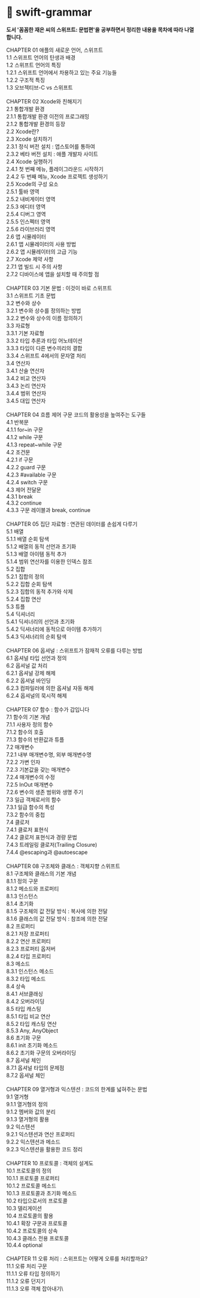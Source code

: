 # 🚀 swift-grammar
__도서 '꼼꼼한 재은 씨의 스위프트: 문법편'을 공부하면서 정리한 내용을 목차에 따라 나열합니다.__

CHAPTER 01 애플의 새로운 언어, 스위프트 \
1.1 스위프트 언어의 탄생과 배경 \
1.2 스위프트 언어의 특징 \
1.2.1 스위프트 언어에서 차용하고 있는 주요 기능들 \
1.2.2 구조적 특징 \
1.3 오브젝티브-C vs 스위프트 \
\
CHAPTER 02 Xcode와 친해지기 \
2.1 통합개발 환경 \
2.1.1 통합개발 환경 이전의 프로그래밍 \
2.1.2 통합개발 환경의 등장\
2.2 Xcode란? \
2.3 Xcode 설치하기\
2.3.1 정식 버전 설치 : 앱스토어를 통하여 \
2.3.2 베타 버전 설치 : 애플 개발자 사이트\
2.4 Xcode 실행하기 \
2.4.1 첫 번째 메뉴, 플레이그라운드 시작하기 \
2.4.2 두 번째 메뉴, Xcode 프로젝트 생성하기 \
2.5 Xcode의 구성 요소\
2.5.1 툴바 영역\
2.5.2 내비게이터 영역\
2.5.3 에디터 영역\
2.5.4 디버그 영역 \
2.5.5 인스펙터 영역 \
2.5.6 라이브러리 영역 \
2.6 앱 시뮬레이터 \
2.6.1 앱 시뮬레이터의 사용 방법 \
2.6.2 앱 시뮬레이터의 고급 기능 \
2.7 Xcode 제약 사항 \
2.7.1 앱 빌드 시 주의 사항 \
2.7.2 디바이스에 앱을 설치할 때 주의할 점 \
\
CHAPTER 03 기본 문법 : 이것이 바로 스위프트 \
3.1 스위프트 기초 문법 \
3.2 변수와 상수 \
3.2.1 변수와 상수를 정의하는 방법 \
3.2.2 변수와 상수의 이름 정의하기 \
3.3 자료형 \
3.3.1 기본 자료형 \
3.3.2 타입 추론과 타입 어노테이션 \
3.3.3 타입이 다른 변수끼리의 결합 \
3.3.4 스위프트 4에서의 문자열 처리 \
3.4 연산자 \
3.4.1 산술 연산자 \
3.4.2 비교 연산자 \
3.4.3 논리 연산자 \
3.4.4 범위 연산자 \
3.4.5 대입 연산자 \
\
CHAPTER 04 흐름 제어 구문 코드의 활용성을 높여주는 도구들 \
4.1 반복문 \
4.1.1 for~in 구문\
4.1.2 while 구문 \
4.1.3 repeat~while 구문 \
4.2 조건문 \
4.2.1 if 구문 \
4.2.2 guard 구문 \
4.2.3 #available 구문 \
4.2.4 switch 구문 \
4.3 제어 전달문 \
4.3.1 break \
4.3.2 continue \
4.3.3 구문 레이블과 break, continue \
\
CHAPTER 05 집단 자료형 : 연관된 데이터를 손쉽게 다루기 \
5.1 배열 \
5.1.1 배열 순회 탐색 \
5.1.2 배열의 동적 선언과 초기화 \
5.1.3 배열 아이템 동적 추가 \
5.1.4 범위 연산자를 이용한 인덱스 참조 \
5.2 집합 \
5.2.1 집합의 정의 \
5.2.2 집합 순회 탐색 \
5.2.3 집합의 동적 추가와 삭제 \
5.2.4 집합 연산 \
5.3 튜플 \
5.4 딕셔너리 \
5.4.1 딕셔너리의 선언과 초기화 \
5.4.2 딕셔너리에 동적으로 아이템 추가하기 \
5.4.3 딕셔너리의 순회 탐색 \
\
CHAPTER 06 옵셔널 : 스위프트가 잠재적 오류를 다루는 방법 \
6.1 옵셔널 타입 선언과 정의 \
6.2 옵셔널 값 처리 \
6.2.1 옵셔널 강제 해제 \
6.2.2 옵셔널 바인딩 \
6.2.3 컴파일러에 의한 옵셔널 자동 해제 \
6.2.4 옵셔널의 묵시적 해제 \
\
CHAPTER 07 함수 : 함수가 갑입니다 \
7.1 함수의 기본 개념 \
7.1.1 사용자 정의 함수 \
7.1.2 함수의 호출 \
7.1.3 함수의 반환값과 튜플 \
7.2 매개변수 \
7.2.1 내부 매개변수명, 외부 매개변수명 \
7.2.2 가변 인자 \
7.2.3 기본값을 갖는 매개변수 \
7.2.4 매개변수의 수정 \
7.2.5 InOut 매개변수 \
7.2.6 변수의 생존 범위와 생명 주기 \
7.3 일급 객체로서의 함수 \
7.3.1 일급 함수의 특성 \
7.3.2 함수의 중첩 \
7.4 클로저 \
7.4.1 클로저 표현식 \
7.4.2 클로저 표현식과 경량 문법 \
7.4.3 트레일링 클로저(Trailing Closure) \
7.4.4 @escaping과 @autoescape \
\
CHAPTER 08 구조체와 클래스 : 객체지향 스위프트 \
8.1 구조체와 클래스의 기본 개념\
8.1.1 정의 구문\
8.1.2 메소드와 프로퍼티\
8.1.3 인스턴스 \
8.1.4 초기화 \
8.1.5 구조체의 값 전달 방식 : 복사에 의한 전달 \
8.1.6 클래스의 값 전달 방식 : 참조에 의한 전달 \
8.2 프로퍼티 \
8.2.1 저장 프로퍼티 \
8.2.2 연산 프로퍼티 \
8.2.3 프로퍼티 옵저버 \
8.2.4 타입 프로퍼티 \
8.3 메소드 \
8.3.1 인스턴스 메소드 \
8.3.2 타입 메소드 \
8.4 상속 \
8.4.1 서브클래싱 \
8.4.2 오버라이딩 \
8.5 타입 캐스팅 \
8.5.1 타입 비교 연산\
8.5.2 타입 캐스팅 연산\
8.5.3 Any, AnyObject \
8.6 초기화 구문\
8.6.1 init 초기화 메소드\
8.6.2 초기화 구문의 오버라이딩\
8.7 옵셔널 체인 \
8.7.1 옵셔널 타입의 문제점\
8.7.2 옵셔널 체인 \
\
CHAPTER 09 열거형과 익스텐션 : 코드의 한계를 넓혀주는 문법\
9.1 열거형 \
9.1.1 열거형의 정의\
9.1.2 멤버와 값의 분리 \
9.1.3 열거형의 활용 \
9.2 익스텐션 \
9.2.1 익스텐션과 연산 프로퍼티 \
9.2.2 익스텐션과 메소드 \
9.2.3 익스텐션을 활용한 코드 정리 \
\
CHAPTER 10 프로토콜 : 객체의 설계도\
10.1 프로토콜의 정의 \
10.1.1 프로토콜 프로퍼티\
10.1.2 프로토콜 메소드 \
10.1.3 프로토콜과 초기화 메소드 \
10.2 타입으로서의 프로토콜 \
10.3 델리게이션 \
10.4 프로토콜의 활용\
10.4.1 확장 구문과 프로토콜\
10.4.2 프로토콜의 상속\
10.4.3 클래스 전용 프로토콜\
10.4.4 optional \
\
CHAPTER 11 오류 처리 : 스위프트는 어떻게 오류를 처리할까요? \
11.1 오류 처리 구문 \
11.1.1 오류 타입 정의하기\
11.1.2 오류 던지기 \
11.1.3 오류 객체 잡아내기\

